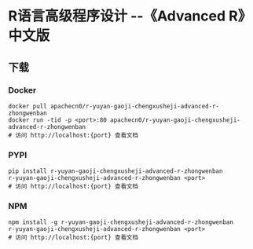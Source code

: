 # R语言高级程序设计 --《Advanced R》中文版

## 下载

### Docker

```
docker pull apachecn0/r-yuyan-gaoji-chengxusheji-advanced-r-zhongwenban
docker run -tid -p <port>:80 apachecn0/r-yuyan-gaoji-chengxusheji-advanced-r-zhongwenban
# 访问 http://localhost:{port} 查看文档
```

### PYPI

```
pip install r-yuyan-gaoji-chengxusheji-advanced-r-zhongwenban
r-yuyan-gaoji-chengxusheji-advanced-r-zhongwenban <port>
# 访问 http://localhost:{port} 查看文档
```

### NPM

```
npm install -g r-yuyan-gaoji-chengxusheji-advanced-r-zhongwenban
r-yuyan-gaoji-chengxusheji-advanced-r-zhongwenban <port>
# 访问 http://localhost:{port} 查看文档
```